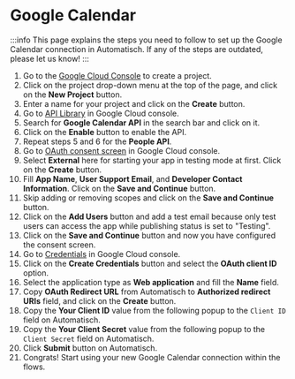 # Google Calendar

:::info
This page explains the steps you need to follow to set up the Google Calendar
connection in Automatisch. If any of the steps are outdated, please let us know!
:::

1. Go to the [Google Cloud Console](https://console.cloud.google.com) to create a project.
2. Click on the project drop-down menu at the top of the page, and click on the **New Project** button.
3. Enter a name for your project and click on the **Create** button.
4. Go to [API Library](https://console.cloud.google.com/apis/library) in Google Cloud console.
5. Search for **Google Calendar API** in the search bar and click on it.
6. Click on the **Enable** button to enable the API.
7. Repeat steps 5 and 6 for the **People API**.
8. Go to [OAuth consent screen](https://console.cloud.google.com/apis/credentials/consent) in Google Cloud console.
9. Select **External** here for starting your app in testing mode at first. Click on the **Create** button.
10. Fill **App Name**, **User Support Email**, and **Developer Contact Information**. Click on the **Save and Continue** button.
11. Skip adding or removing scopes and click on the **Save and Continue** button.
12. Click on the **Add Users** button and add a test email because only test users can access the app while publishing status is set to "Testing".
13. Click on the **Save and Continue** button and now you have configured the consent screen.
14. Go to [Credentials](https://console.cloud.google.com/apis/credentials) in Google Cloud console.
15. Click on the **Create Credentials** button and select the **OAuth client ID** option.
16. Select the application type as **Web application** and fill the **Name** field.
17. Copy **OAuth Redirect URL** from Automatisch to **Authorized redirect URIs** field, and click on the **Create** button.
18. Copy the **Your Client ID** value from the following popup to the `Client ID` field on Automatisch.
19. Copy the **Your Client Secret** value from the following popup to the `Client Secret` field on Automatisch.
20. Click **Submit** button on Automatisch.
21. Congrats! Start using your new Google Calendar connection within the flows.
